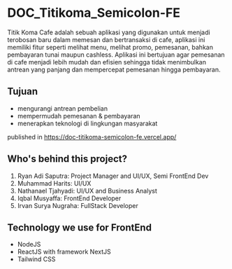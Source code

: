 # DOC_Titikoma_Semicolon-FE

Titik Koma Cafe adalah sebuah aplikasi yang digunakan untuk menjadi terobosan baru dalam memesan dan bertransaksi di cafe, aplikasi ini memiliki fitur seperti melihat menu, melihat promo, pemesanan, bahkan pembayaran tunai maupun cashless. Aplikasi ini bertujuan agar pemesanan di cafe menjadi lebih mudah dan efisien sehingga tidak menimbulkan antrean yang panjang dan mempercepat pemesanan hingga pembayaran.

## Tujuan 

* mengurangi antrean pembelian
* mempermudah pemesanan & pembayaran
* menerapkan teknologi di lingkungan masyarakat

published in https://doc-titikoma-semicolon-fe.vercel.app/


## Who's behind this project?

1. Ryan Adi Saputra: Project Manager and UI/UX, Semi FrontEnd Dev
2. Muhammad Harits: UI/UX
3. Nathanael Tjahyadi: UI/UX and Business Analyst
4. Iqbal Musyaffa: FrontEnd Developer
5. Irvan Surya Nugraha: FullStack Developer

## Technology we use for FrontEnd

* NodeJS
* ReactJS with framework NextJS
* Tailwind CSS

